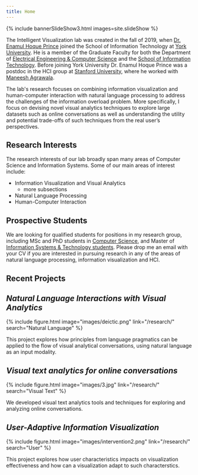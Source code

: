 ```yaml
---
title: Home
---
```


<!-- {% include welcome.html %} -->

{% include bannerSlideShow3.html images=site.slideShow %}


The Intelligent Visualization lab was created in the fall of 2019, when [Dr. Enamul Hoque Prince](https://www.yorku.ca/enamulh/index.html) joined the School of Information Technology at [York University](https://www.yorku.ca). He is a member of the Graduate Faculty for both the Department of [Electrical Engineering & Computer Science](https://www.eecs.yorku.ca/) and the [School of Information Technology](http://itec.laps.yorku.ca/). Before joining York University Dr. Enamul Hoque Prince was a postdoc in the HCI group at [Stanford University](https://www.stanford.edu/), where he worked with [Maneesh Agrawala](http://graphics.stanford.edu/~maneesh/). 

The lab's research focuses on combining information visualization and human-computer interaction with natural language processing to address the challenges of the information overload problem. More specifically, I focus on devising novel visual analytics techniques to explore large datasets such as online conversations as well as understanding the utility and potential trade-offs of such techniques from the real user’s perspectives. 



<!-- section break -->

## Research Interests

The research interests of our lab broadly span many areas of Computer Science and Information Systems.  Some of our main areas of interest include:

  * Information Visualization and Visual Analytics
    - more subsections
  * Natural Language Processing
  * Human-Computer Interaction

<!-- section break -->

## Prospective Students

We are looking for qualified students for positions in my research group, including MSc and PhD students in [Computer Science](http://eecs.gradstudies.yorku.ca/future-students/), and Master of [Information Systems & Technology students](https://ist.gradstudies.yorku.ca/). Please drop me an email with your CV if you are interested in pursuing research in any of the areas of natural language processing, information visualization and HCI.

<!-- section break -->

## Recent Projects


## _Natural Language Interactions with Visual Analytics_

{% include figure.html image="images/deictic.png" link="/research/" search="Natural Language" %}

This project explores how principles from language pragmatics can be applied
to the flow of visual analytical conversations, using natural language as an input modality.


## _Visual text analytics for online conversations_

{% include figure.html image="images/3.jpg" link="/research/" search="Visual Text" %}

We developed visual text analytics tools and techniques for exploring and analyzing online conversations.

## _User-Adaptive Information Visualization_

{% include figure.html image="images/intervention2.png" link="/research/" search="User" %}

This project explores how user characteristics impacts on visualization effectiveness and how can a visualization adapt to such characterstics.





